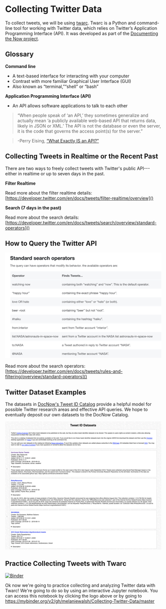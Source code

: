# Collecting Twitter Data

To collect tweets, we will be using [twarc](https://github.com/DocNow/twarc). Twarc is a Python and command-line tool for working with Twitter data, which relies on Twitter’s Application Programming Interface (API). It was developed as part of the [Documenting the Now project](https://www.docnow.io/).

## Glossary

**Command line**

* A text-based interface for interacting with your computer
* Contrast with more familiar Graphical User Interface (GUI)
* Also known as “terminal,”“shell” or “bash” 

**Application Programming Interface (API)**

* An API allows software applications to talk to each other

> “When people speak of ‘an API,’ they sometimes generalize and actually mean ‘a publicly available web-based API that returns data, likely in JSON or XML.’ The API is not the database or even the server, it is the code that governs the access point(s) for the server.”

> -Perry Eising, [“What Exactly IS an API?”](https://medium.com/@perrysetgo/what-exactly-is-an-api-69f36968a41f)

## Collecting Tweets in Realtime or the Recent Past

There are two ways to freely collect tweets with Twitter's public API---either in realtime or up to seven days in the past.

**Filter Realtime**

Read more about the filter realtime details: [https://developer.twitter.com/en/docs/tweets/filter-realtime/overview]()

**Search (7 days in the past)**

Read more about the search details: [https://developer.twitter.com/en/docs/tweets/search/overview/standard-operators]()


## How to Query the Twitter API

![](/images/search-operators.png) 

Read more about the search operators: [https://developer.twitter.com/en/docs/tweets/rules-and-filtering/overview/standard-operators]()

## Twitter Dataset Examples

The datasets in [DocNow's Tweet ID Catalog](https://www.docnow.io/catalog/) provide a helpful model for possible Twitter research areas and effective API queries. We hope to eventually deposit our own datasets to the DocNow Catalog.

![](/images/doc-now-catalog.png)   


## Practice Collecting Tweets with Twarc

[![Binder](https://mybinder.org/badge_logo.svg)](https://mybinder.org/v2/gh/melaniewalsh/Collecting-Twitter-Data/master)

Ok now we're going to practice collecting and analyzing Twitter data with Twarc! We're going to do so by using an interactive Jupyter notebook. You can access this notebook by clicking the logo above or by going to https://mybinder.org/v2/gh/melaniewalsh/Collecting-Twitter-Data/master


